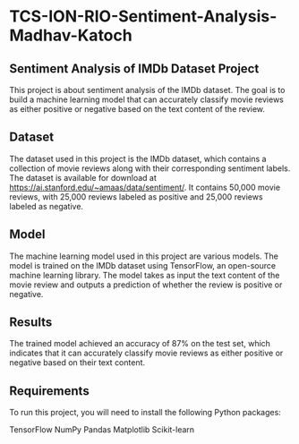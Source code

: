 # TCS-ION-RIO-Sentiment-Analysis-Madhav-Katoch

## Sentiment Analysis of IMDb Dataset Project
This project is about sentiment analysis of the IMDb dataset. The goal is to build a machine learning model that can accurately classify movie reviews as either positive or negative based on the text content of the review.

## Dataset
The dataset used in this project is the IMDb dataset, which contains a collection of movie reviews along with their corresponding sentiment labels. The dataset is available for download at https://ai.stanford.edu/~amaas/data/sentiment/. It contains 50,000 movie reviews, with 25,000 reviews labeled as positive and 25,000 reviews labeled as negative.

## Model
The machine learning model used in this project are various models. The model is trained on the IMDb dataset using TensorFlow, an open-source machine learning library. The model takes as input the text content of the movie review and outputs a prediction of whether the review is positive or negative.


## Results
The trained model achieved an accuracy of 87% on the test set, which indicates that it can accurately classify movie reviews as either positive or negative based on their text content.

## Requirements
To run this project, you will need to install the following Python packages:

TensorFlow
NumPy
Pandas
Matplotlib
Scikit-learn
